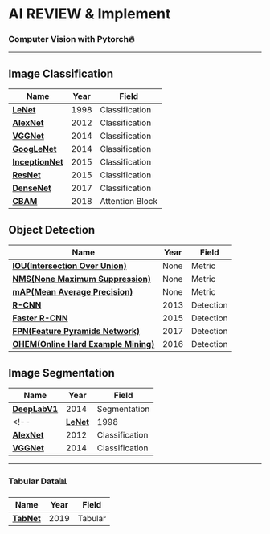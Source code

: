 # AI REVIEW & Implement

###  Computer Vision with Pytorch🔥
<hr>

## Image Classification

|Name|Year|Field|
|---|---|---|
|**[LeNet](https://blog.naver.com/qkrdnjsrl0628/222809194992)**|1998|Classification|
|**[AlexNet](https://blog.naver.com/qkrdnjsrl0628/222813177209)**|2012|Classification|
|**[VGGNet](https://blog.naver.com/qkrdnjsrl0628/222813654254)**|2014|Classification|
|**[GoogLeNet](https://blog.naver.com/qkrdnjsrl0628/222817390908)**|2014|Classification|
|**[InceptionNet](https://blog.naver.com/qkrdnjsrl0628/222827718753)**|2015|Classification|
|**[ResNet](https://blog.naver.com/qkrdnjsrl0628/222828002244)**|2015|Classification|
|**[DenseNet](https://blog.naver.com/qkrdnjsrl0628/222831048488)**|2017|Classification|
|**[CBAM](https://blog.naver.com/qkrdnjsrl0628/222831713425)**|2018|Attention Block|


## Object Detection

|Name|Year|Field|
|---|---|---|
|**[IOU(Intersection Over Union)](https://blog.naver.com/qkrdnjsrl0628/222815344155)**|None|Metric|
|**[NMS(None Maximum Suppression)](https://blog.naver.com/qkrdnjsrl0628/222815369995)**|None|Metric|
|**[mAP(Mean Average Precision)](https://blog.naver.com/qkrdnjsrl0628/222815918455)**|None|Metric|
|**[R-CNN](https://blog.naver.com/qkrdnjsrl0628/222818945250)**|2013|Detection|
|**[Faster R-CNN](https://blog.naver.com/qkrdnjsrl0628/222835401836)**|2015|Detection|
|**[FPN(Feature Pyramids Network)](https://blog.naver.com/qkrdnjsrl0628/222837350331)**|2017|Detection|
|**[OHEM(Online Hard Example Mining)](https://blog.naver.com/qkrdnjsrl0628/222839193767)**|2016|Detection|



## Image Segmentation

|Name|Year|Field|
|---|---|---|
|**[DeepLabV1](https://blog.naver.com/qkrdnjsrl0628/222838265701)**|2014|Segmentation|
<!--|**[LeNet](https://blog.naver.com/qkrdnjsrl0628/222809194992)**|1998|Classification|
|**[AlexNet](https://blog.naver.com/qkrdnjsrl0628/222813177209)**|2012|Classification|
|**[VGGNet](https://blog.naver.com/qkrdnjsrl0628/222813654254)**|2014|Classification|-->


<hr>


### Tabular Data📊

|Name|Year|Field|
|---|---|---|
|**[TabNet](https://blog.naver.com/qkrdnjsrl0628/222836423300)**|2019|Tabular|

